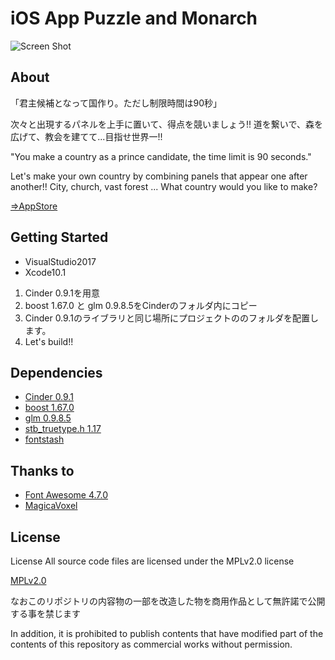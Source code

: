 # iOS App Puzzle and Monarch

![Screen Shot](screenshot.png)


## About
「君主候補となって国作り。ただし制限時間は90秒」

次々と出現するパネルを上手に置いて、得点を競いましょう!!
道を繋いで、森を広げて、教会を建てて...目指せ世界一!!


"You make a country as a prince candidate, the time limit is 90 seconds."

Let's make your own country by combining panels that appear one after another!!
City, church, vast forest ... What country would you like to make?

[⇒AppStore](https://itunes.apple.com/WebObjects/MZStore.woa/wa/viewSoftware?id=1397142472&mt=8)

## Getting Started

+ VisualStudio2017
+ Xcode10.1

1. Cinder 0.9.1を用意
1. boost 1.67.0 と glm 0.9.8.5をCinderのフォルダ内にコピー
1. Cinder 0.9.1のライブラリと同じ場所にプロジェクトののフォルダを配置します。
1. Let's build!!

## Dependencies

+ [Cinder 0.9.1](https://github.com/cinder/Cinder)
+ [boost 1.67.0](https://www.boost.org) 
+ [glm 0.9.8.5](https://github.com/g-truc/glm)
+ [stb_truetype.h 1.17](https://github.com/nothings/stb)
+ [fontstash](https://github.com/memononen/fontstash)

## Thanks to

+ [Font Awesome 4.7.0](https://fontawesome.com)
+ [MagicaVoxel](https://ephtracy.github.io)

## License
License All source code files are licensed under the MPLv2.0 license

[MPLv2.0](https://www.mozilla.org/MPL/2.0/)

なおこのリポジトリの内容物の一部を改造した物を商用作品として無許諾で公開する事を禁じます

In addition, it is prohibited to publish contents that have modified part of the contents of this repository as commercial works without permission.